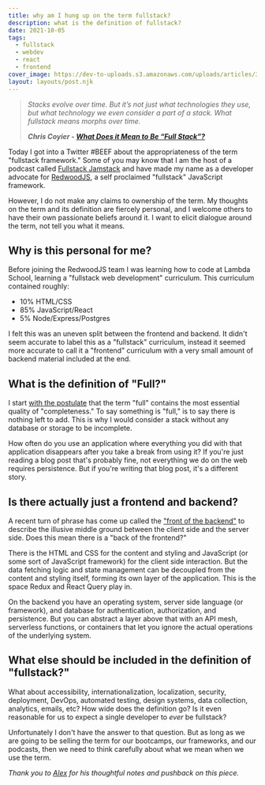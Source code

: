```yaml
---
title: why am I hung up on the term fullstack?
description: what is the definition of fullstack?
date: 2021-10-05
tags:
  - fullstack
  - webdev
  - react
  - frontend
cover_image: https://dev-to-uploads.s3.amazonaws.com/uploads/articles/3ugusvo9vnt7sxqzi2hh.png
layout: layouts/post.njk
---
```


>*Stacks evolve over time. But it’s not just what technologies they use, but what technology we even consider a part of a stack. What fullstack means morphs over time.*
>
>***Chris Coyier - [What Does it Mean to Be “Full Stack”?](https://css-tricks.com/what-does-it-mean-to-be-full-stack/)***

Today I got into a Twitter #BEEF about the appropriateness of the term "fullstack framework." Some of you may know that I am the host of a podcast called [Fullstack Jamstack](https://fsjam.org) and have made my name as a developer advocate for [RedwoodJS](https://redwoodjs.com), a self proclaimed "fullstack" JavaScript framework.

However, I do not make any claims to ownership of the term. My thoughts on the term and its definition are fiercely personal, and I welcome others to have their own passionate beliefs around it. I want to elicit dialogue around the term, not tell you what it means.

## Why is this personal for me?

Before joining the RedwoodJS team I was learning how to code at Lambda School, learning a "fullstack web development" curriculum. This curriculum contained roughly:
* 10% HTML/CSS
* 85% JavaScript/React
* 5% Node/Express/Postgres

I felt this was an uneven split between the frontend and backend. It didn't seem accurate to label this as a "fullstack" curriculum, instead it seemed more accurate to call it a "frontend" curriculum with a very small amount of backend material included at the end.

## What is the definition of "Full?"

I start [with the postulate](https://twitter.com/ajcwebdev/status/1445444206948876293) that the term "full" contains the most essential quality of "completeness." To say something is "full," is to say there is nothing left to add. This is why I would consider a stack without any database or storage to be incomplete.

How often do you use an application where everything you did with that application disappears after you take a break from using it? If you're just reading a blog post that's probably fine, not everything we do on the web requires persistence. But if you're writing that blog post, it's a different story.

## Is there actually just a frontend and backend?

A recent turn of phrase has come up called the ["front of the backend"](https://css-tricks.com/front-of-the-front-back-of-the-front/) to describe the illusive middle ground between the client side and the server side. Does this mean there is a "back of the frontend?"

There is the HTML and CSS for the content and styling and JavaScript (or some sort of JavaScript framework) for the client side interaction. But the data fetching logic and state management can be decoupled from the content and styling itself, forming its own layer of the application. This is the space Redux and React Query play in.

On the backend you have an operating system, server side language (or framework), and database for authentication, authorization, and persistence. But you can abstract a layer above that with an API mesh, serverless functions, or containers that let you ignore the actual operations of the underlying system.

## What else should be included in the definition of "fullstack?"

What about accessibility, internationalization, localization, security, deployment, DevOps, automated testing, design systems, data collection, analytics, emails, etc? How wide does the definition go? Is it even reasonable for us to expect a single developer to *ever* be fullstack?

Unfortunately I don't have the answer to that question. But as long as we are going to be selling the term for our bootcamps, our frameworks, and our podcasts, then we need to think carefully about what we mean when we use the term.

*Thank you to [Alex](https://twitter.com/ralex1993) for his thoughtful notes and pushback on this piece.*